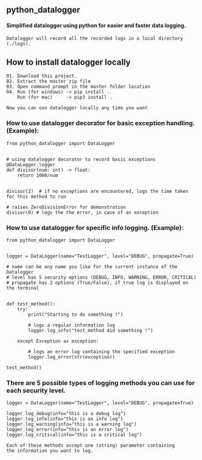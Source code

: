 ## python_datalogger
#### Simplified datalogger using python for easier and faster data logging.

    Datalogger will record all the recorded logs in a local directory (./logs).

## How to install datalogger locally

    01. Download this project.
    02. Extract the master zip file
    03. Open command prompt in the master folder location
    04. Run (for windows) -> pip install . 
        Run (for mac)     -> pip3 install .

    Now you can use datalogger locally any time you want

### How to use datalogger decorator for basic exception handling. (Example):
    from python_datalogger import DataLogger


    # using datalogger decorator to record basic exceptions
    @DataLogger.logger
    def divisor(num: int) -> float:
        return 1000/num
    
    
    divisor(2)  # if no exceptions are encountered, logs the time taken for this method to run
    
    # raises ZeroDivisionError for demonstration
    divisor(0) # logs the the error, in case of an exception

### How to use datalogger for specific info logging. (Example):
    from python_datalogger import DataLogger
    

    logger = DataLogger(name="TestLogger", level="DEBUG", propagate=True)

    # name can be any name you like for the current instance of the Datalogger
    # level has 5 security options (DEBUG, INFO, WARNING, ERROR, CRITICAL)
    # propagate has 2 options (True/False), if true log is displayed on the terminal


    def test_method():
        try:
            print("Starting to do something !")

            # logs a regular information log
            logger.log_info("test_method did something !")

        except Exception as exception:

            # logs an error log containing the specified exception
            logger.log_error(str(exception))

    test_method()


### There are 5 possible types of logging methods you can use for each security level.

    logger = DataLogger(name="TestLogger", level="DEBUG", propagate=True)
    
    logger.log_debug(info="this is a debug log")
    logger.log_info(info="this is an info log")
    logger.log_warning(info="this is a warning log")
    logger.log_error(info="this is an error log")
    logger.log_critical(info="this is a critical log")

    Each of these methods accept one (string) parameter containing 
    the information you want to log.
    
    